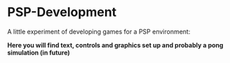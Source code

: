 # PSP-Development
A little experiment of developing games for a PSP environment:

**Here you will find text, controls and graphics set up and probably a pong simulation (in future)**
